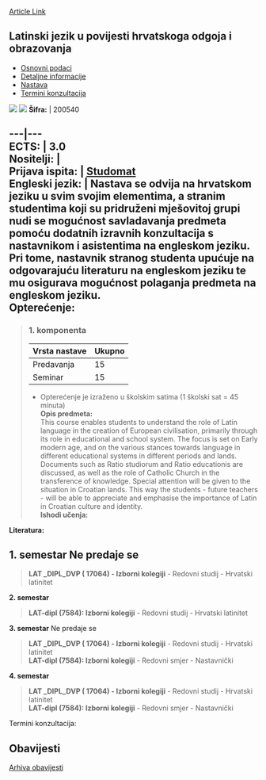 [Article Link](https://www.fhs.hr/predmet/ljupho)

## Latinski jezik u povijesti hrvatskoga odgoja i obrazovanja
  * [Osnovni podaci](https://www.fhs.hr/predmet/ljupho#v1id-523776_673007_1_0 "Osnovni podaci")
  * [Detaljne informacije](https://www.fhs.hr/predmet/ljupho#v1id-523776_673007_1_1 "Detaljne informacije")
  * [Nastava](https://www.fhs.hr/predmet/ljupho#v1id-523776_673007_1_2 "Nastava")
  * [Termini konzultacija](https://www.fhs.hr/predmet/ljupho#v1id-523776_673007_1_3 "Termini konzultacija")


[![](https://www.fhs.hr/img/flags/gif/hr.gif)](https://www.fhs.hr/predmet/ljupho) [![](https://www.fhs.hr/img/flags/gif/gb.gif)](https://www.fhs.hr/en/course/llithoce)
**Šifra:** |  200540  
  
---|---  
**ECTS:** |  3.0   
**Nositelji:** |   
**Prijava ispita:** |  [Studomat](http://www.isvu.hr/studomat)  
**Engleski jezik:** |  Nastava se odvija na hrvatskom jeziku u svim svojim elementima, a stranim studentima koji su pridruženi mješovitoj grupi nudi se mogućnost savladavanja predmeta pomoću dodatnih izravnih konzultacija s nastavnikom i asistentima na engleskom jeziku. Pri tome, nastavnik stranog studenta upućuje na odgovarajuću literaturu na engleskom jeziku te mu osigurava mogućnost polaganja predmeta na engleskom jeziku.   
**Opterećenje:**  
---  
> ### 1. komponenta
> | Vrsta nastave | Ukupno  
> ---|---  
> Predavanja | 15  
> Seminar | 15  
> * Opterećenje je izraženo u školskim satima (1 školski sat = 45 minuta)   
**Opis predmeta:**  
> This course enables students to understand the role of Latin language in the creation of European civilisation, primarily through its role in educational and school system. The focus is set on Early modern age, and on the various stances towards language in different educational systems in different periods and lands. Documents such as Ratio studiorum and Ratio educationis are discussed, as well as the role of Catholic Church in the transference of knowledge. Special attention will be given to the situation in Croatian lands. This way the students - future teachers - will be able to appreciate and emphasise the importance of Latin in Croatian culture and identity.  
**Ishodi učenja:**  

  
**Literatura:**  

  
**1. semestar** Ne predaje se  
---  
> **LAT _DIPL_DVP ( 17064) - Izborni kolegiji** - Redovni studij - Hrvatski latinitet  
>   
  
**2. semestar**  
> **LAT-dipl (7584): Izborni kolegiji** - Redovni studij - Hrvatski latinitet  
>   
  
**3. semestar** Ne predaje se  
> **LAT _DIPL_DVP ( 17064) - Izborni kolegiji** - Redovni studij - Hrvatski latinitet  
>  **LAT-dipl (7584): Izborni kolegiji** - Redovni smjer - Nastavnički  
>   
  
**4. semestar**  
> **LAT _DIPL_DVP ( 17064) - Izborni kolegiji** - Redovni studij - Hrvatski latinitet  
>  **LAT-dipl (7584): Izborni kolegiji** - Redovni smjer - Nastavnički  
>   
Termini konzultacija: 


## Obavijesti
[Arhiva obavijesti](https://www.fhs.hr/predmet/ljupho?@=2182p#news_115773 "Arhiva obavijesti")
